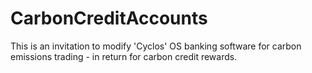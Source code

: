 # CarbonCreditAccounts
This is an invitation to modify 'Cyclos' OS banking software for carbon emissions trading - in return for carbon credit rewards.
